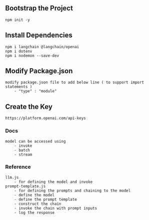 
## Bootstrap the Project

    npm init -y

## Install Dependencies

    npm i langchain @langchain/openai
    npm i dotenv
    npm i nodemon --save-dev


## Modify Package.json

    modify package.json file to add below line ( to support import statements )
        - "type" : "module"


## Create the Key

    https://platform.openai.com/api-keys



### Docs

    model can be accessed using
        - invoke
        - batch
        - stream



### Reference

    llm.js 
        - for defining the model and invoke
    prompt-template.js 
        - for defining the prompts and chaining to the model
        - define the model
        - define the prompt template
        - construct the chain
        - invoke the chain with prompt inputs
        - log the response